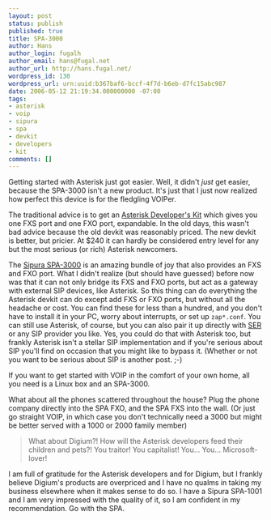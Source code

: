 ```yaml
---
layout: post
status: publish
published: true
title: SPA-3000
author: Hans
author_login: fugalh
author_email: hans@fugal.net
author_url: http://hans.fugal.net/
wordpress_id: 130
wordpress_url: urn:uuid:b367baf6-bccf-4f7d-b6eb-d7fc15abc987
date: 2006-05-12 21:19:34.000000000 -07:00
tags:
- asterisk
- voip
- sipura
- spa
- devkit
- developers
- kit
comments: []
---
```

<p>Getting started with Asterisk just got easier. Well, it didn't <em>just</em> get
easier, because the SPA-3000 isn't a new product. It's just that I just now
realized how perfect this device is for the fledgling VOIPer. </p>

<p>The traditional advice is to get an <a href="http://www.digium.com/en/products/hardware/devkit.php">Asterisk Developer's
Kit</a> which gives you one
FXS port and one FXO port, expandable. In the old days, this wasn't bad advice
because the old devkit was reasonably priced. The new devkit is better, but
pricier. At $240 it can hardly be considered entry level for any but the most
serious (or rich) Asterisk newcomers.</p>

<p>The <a href="http://www.sipura.com/products/spa3000.htm">Sipura SPA-3000</a> is an amazing
bundle of joy that also provides an FXS and FXO port. What I didn't realize
(but should have guessed) before now was that it can not only bridge its FXS
and FXO ports, but act as a gateway with external SIP devices, like Asterisk.
So this thing can do everything the Asterisk devkit can do except add FXS or
FXO ports, but without all the headache or cost. You can find these for less
than a hundred, and you don't have to install it in your PC, worry about
interrupts, or set up <code>zap*.conf</code>. You can still use Asterisk, of course, but
you can also pair it up directly with <a href="http://openser.org/">SER</a> or any SIP
provider you like. Yes, you could do that with Asterisk too, but frankly
Asterisk isn't a stellar SIP implementation and if you're serious about SIP
you'll find on occasion that you might like to bypass it. (Whether or not you
want to be serious about SIP is another post. ;-)</p>

<p>If you want to get started with VOIP in the comfort of your own home, all you
need is a Linux box and an SPA-3000. </p>

<p>What about all the phones scattered throughout the house? Plug the phone
company directly into the SPA FXO, and the SPA FXS into the wall. (Or just go
straight VOIP, in which case you don't technically need a 3000 but might be
better served with a 1000 or 2000 family member) </p>

<blockquote>
    <p>What about Digium?! How will the Asterisk developers feed their children and
    pets?! You traitor! You capitalist! You... You... Microsoft-lover!</p>
</blockquote>

<p>I am full of gratitude for the Asterisk developers and for Digium, but I
frankly believe Digium's products are overpriced and I have no qualms in taking
my business elsewhere when it makes sense to do so. I have a Sipura SPA-1001
and I am very impressed with the quality of it, so I am confident in my
recommendation. Go with the SPA.</p>
